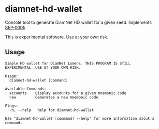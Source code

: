 # diamnet-hd-wallet

Console tool to generate DiamNet HD wallet for a given seed. Implements [SEP-0005](https://github.com/diamnet/diamnet-protocol/blob/master/ecosystem/sep-0005.md).

This is experimental software. Use at your own risk.

## Usage

```
Simple HD wallet for DiamNet Lumens. THIS PROGRAM IS STILL EXPERIMENTAL. USE AT YOUR OWN RISK.

Usage:
  diamnet-hd-wallet [command]

Available Commands:
  accounts    Display accounts for a given mnemonic code
  new         Generates a new mnemonic code

Flags:
  -h, --help   help for diamnet-hd-wallet

Use "diamnet-hd-wallet [command] --help" for more information about a command.
```
